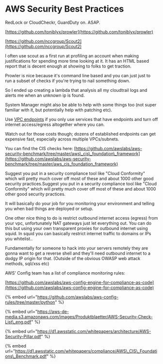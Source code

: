 # AWS Security Best Practices

RedLock or CloudCheckr, GuardDuty on. ASAP.

[https://github.com/toniblyx/prowler](https://github.com/toniblyx/prowler)

[https://github.com/nccgroup/Scout2](https://github.com/nccgroup/Scout2)

I often use scout as a first run at profiling an account when making justifications for spending more time looking at it. It has an HTML based report that is decent enough at showing to folks to get traction.

Prowler is nice because it's command line based and you can just just to run a subset of checks if you're trying to nail something down.

So I ended up creating a lambda that analysis all my cloudtrail logs and alerts me when an unknown ip is found.

System Manager might also be able to help with some things too \(not super familiar with it, but potentially help with patching etc\).

 Use [VPC endpoints](https://docs.aws.amazon.com/vpc/latest/userguide/vpc-endpoints.html) if you only use services that have endpoints and turn off internet access/egress altogether where you can.

Watch out for those costs though; dozens of established endpoints can get expensive fast, especially across multiple VPCs/subnets.

You can find the CIS checks here: [https://github.com/awslabs/aws-security-benchmark/tree/master/aws\_cis\_foundation\_framework](https://github.com/awslabs/aws-security-benchmark/tree/master/aws_cis_foundation_framework)

Suggest you put in a security compliance tool like "Cloud Conformity" which will pretty much cover off most of these and about 1000 other good security practices.Suggest you put in a security compliance tool like "Cloud Conformity" which will pretty much cover off most of these and about 1000 other good security practices.

It will basically do your job for you monitoring your environment and telling you when bad things are deployed or setup.

One other nice thing to do is restrict outbound internet access \(egress\) from your vpc, unfortunately NAT gateways just let everything out. You can do this but using your own transparent proxies for outbound internet using squid. In squid you can basically restrict internet traffic to domains or IPs you whitelist..

Fundamentally for someone to hack into your servers remotely they are gonna want to get a reverse shell and they'll need outbound internet to a dodgy IP origin for that. \(Outside of the obvious OWASP web attack methods, sqli/xss etc\)

AWS' Config team has a list of compliance monitoring rules:

[https://github.com/awslabs/aws-config-engine-for-compliance-as-code](https://github.com/awslabs/aws-config-engine-for-compliance-as-code)

{% embed url="https://github.com/awslabs/aws-config-rules/tree/master/python" %}



{% embed url="https://aws-de-media.s3.amazonaws.com/images/Produktblaetter/AWS-Security-Check-List\_eng.pdf" %}



{% embed url="https://d1.awsstatic.com/whitepapers/architecture/AWS-Security-Pillar.pdf" %}



{% embed url="https://d1.awsstatic.com/whitepapers/compliance/AWS\_CIS\_Foundations\_Benchmark.pdf" %}





